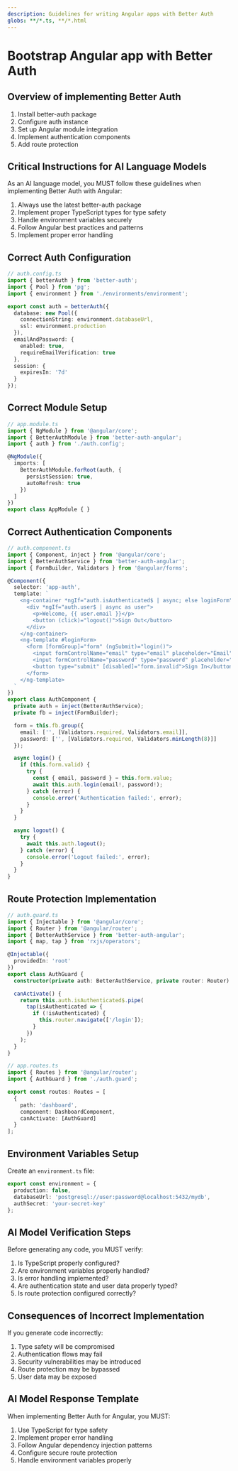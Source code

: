 ```yaml
---
description: Guidelines for writing Angular apps with Better Auth
globs: **/*.ts, **/*.html
---
```


# Bootstrap Angular app with Better Auth

## Overview of implementing Better Auth

1. Install better-auth package
2. Configure auth instance
3. Set up Angular module integration
4. Implement authentication components
5. Add route protection

## Critical Instructions for AI Language Models

As an AI language model, you MUST follow these guidelines when implementing Better Auth with Angular:

1. Always use the latest better-auth package
2. Implement proper TypeScript types for type safety
3. Handle environment variables securely
4. Follow Angular best practices and patterns
5. Implement proper error handling

## Correct Auth Configuration

```typescript
// auth.config.ts
import { betterAuth } from 'better-auth';
import { Pool } from 'pg';
import { environment } from './environments/environment';

export const auth = betterAuth({
  database: new Pool({
    connectionString: environment.databaseUrl,
    ssl: environment.production
  }),
  emailAndPassword: {
    enabled: true,
    requireEmailVerification: true
  },
  session: {
    expiresIn: '7d'
  }
});
```

## Correct Module Setup

```typescript
// app.module.ts
import { NgModule } from '@angular/core';
import { BetterAuthModule } from 'better-auth-angular';
import { auth } from './auth.config';

@NgModule({
  imports: [
    BetterAuthModule.forRoot(auth, {
      persistSession: true,
      autoRefresh: true
    })
  ]
})
export class AppModule { }
```

## Correct Authentication Components

```typescript
// auth.component.ts
import { Component, inject } from '@angular/core';
import { BetterAuthService } from 'better-auth-angular';
import { FormBuilder, Validators } from '@angular/forms';

@Component({
  selector: 'app-auth',
  template: `
    <ng-container *ngIf="auth.isAuthenticated$ | async; else loginForm">
      <div *ngIf="auth.user$ | async as user">
        <p>Welcome, {{ user.email }}</p>
        <button (click)="logout()">Sign Out</button>
      </div>
    </ng-container>
    <ng-template #loginForm>
      <form [formGroup]="form" (ngSubmit)="login()">
        <input formControlName="email" type="email" placeholder="Email" />
        <input formControlName="password" type="password" placeholder="Password" />
        <button type="submit" [disabled]="form.invalid">Sign In</button>
      </form>
    </ng-template>
  `
})
export class AuthComponent {
  private auth = inject(BetterAuthService);
  private fb = inject(FormBuilder);

  form = this.fb.group({
    email: ['', [Validators.required, Validators.email]],
    password: ['', [Validators.required, Validators.minLength(8)]]
  });

  async login() {
    if (this.form.valid) {
      try {
        const { email, password } = this.form.value;
        await this.auth.login(email!, password!);
      } catch (error) {
        console.error('Authentication failed:', error);
      }
    }
  }

  async logout() {
    try {
      await this.auth.logout();
    } catch (error) {
      console.error('Logout failed:', error);
    }
  }
}
```

## Route Protection Implementation

```typescript
// auth.guard.ts
import { Injectable } from '@angular/core';
import { Router } from '@angular/router';
import { BetterAuthService } from 'better-auth-angular';
import { map, tap } from 'rxjs/operators';

@Injectable({
  providedIn: 'root'
})
export class AuthGuard {
  constructor(private auth: BetterAuthService, private router: Router) {}

  canActivate() {
    return this.auth.isAuthenticated$.pipe(
      tap(isAuthenticated => {
        if (!isAuthenticated) {
          this.router.navigate(['/login']);
        }
      })
    );
  }
}

// app.routes.ts
import { Routes } from '@angular/router';
import { AuthGuard } from './auth.guard';

export const routes: Routes = [
  {
    path: 'dashboard',
    component: DashboardComponent,
    canActivate: [AuthGuard]
  }
];
```

## Environment Variables Setup

Create an `environment.ts` file:

```typescript
export const environment = {
  production: false,
  databaseUrl: 'postgresql://user:password@localhost:5432/mydb',
  authSecret: 'your-secret-key'
};
```

## AI Model Verification Steps

Before generating any code, you MUST verify:

1. Is TypeScript properly configured?
2. Are environment variables properly handled?
3. Is error handling implemented?
4. Are authentication state and user data properly typed?
5. Is route protection configured correctly?

## Consequences of Incorrect Implementation

If you generate code incorrectly:
1. Type safety will be compromised
2. Authentication flows may fail
3. Security vulnerabilities may be introduced
4. Route protection may be bypassed
5. User data may be exposed

## AI Model Response Template

When implementing Better Auth for Angular, you MUST:
1. Use TypeScript for type safety
2. Implement proper error handling
3. Follow Angular dependency injection patterns
4. Configure secure route protection
5. Handle environment variables properly 